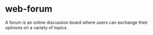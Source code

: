 # web-forum
A forum is an online discussion board where users can exchange their opinions on a variety of topics. 

